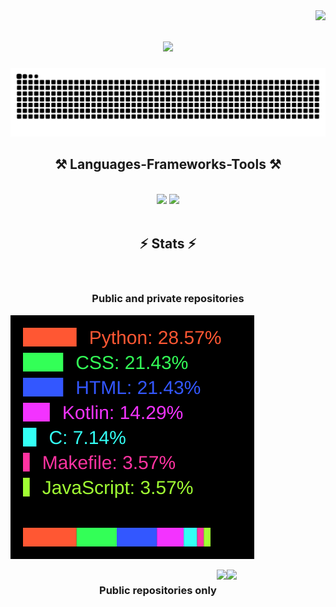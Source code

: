  
<img align="right" src="https://visitor-badge.laobi.icu/badge?page_id=Daniel97er.Daniel97er" />

<h1 align="center">
    <img src="https://readme-typing-svg.herokuapp.com/?font=Righteous&size=35&center=true&vCenter=true&width=500&height=70&duration=4000&lines=Hi+There!+👋;+I'm+Daniel!;" />
</h1>

![Snake animation](https://raw.githubusercontent.com/Daniel97er/Daniel97er/output/github-contribution-grid-snake-dark.svg)

<h2 align="center">⚒️ Languages-Frameworks-Tools ⚒️</h2>
<br>
<div align="center">
    <img src="https://skillicons.dev/icons?i=react,bootstrap,html,css,vscode,github,git" />
    <img src="https://skillicons.dev/icons?i=nodejs,python,javascript,c,java,mysql,flask,django" /><br>
</div>
<br>

<h2 align="center">⚡ Stats ⚡</h2>
<br>
<h3 align="center">Public and private repositories</h3>

![TopLangs](https://raw.githubusercontent.com/Daniel97er/Daniel97er/main/top-langs.svg)

<div  style="display: flex; justify-content: center;">
  <h3 align="center">Public repositories only</h3>
  <img src="https://github-readme-stats.vercel.app/api/top-langs/?username=Daniel97er&langs_count=6&layout=compact&theme=dark" style="height: 195px;" />
  <img src="https://github-readme-streak-stats.herokuapp.com/?user=Daniel97er&theme=dark" style="height: 195px;"/>
</div>
